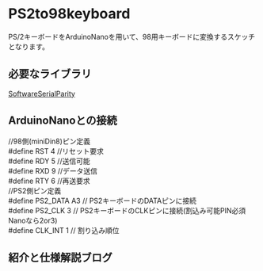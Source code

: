 # PS2to98keyboard

PS/2キーボードをArduinoNanoを用いて、98用キーボードに変換するスケッチとなります。

## 必要なライブラリ
[SoftwareSerialParity](https://github.com/ljbeng/SoftwareSerialParity)

## ArduinoNanoとの接続
//98側(miniDin8)ピン定義<br>
#define RST 4 //リセット要求<br>
#define RDY 5 //送信可能<br>
#define RXD 9 //データ送信<br>
#define RTY 6 //再送要求<br>
//PS2側ピン定義<br>
#define PS2_DATA    A3 // PS2キーボードのDATAピンに接続<br>
#define PS2_CLK     3  // PS2キーボードのCLKピンに接続(割込み可能PIN必須Nanoなら2or3)<br>
#define CLK_INT     1  // 割り込み順位<br>


## 紹介と仕様解説ブログ

 
